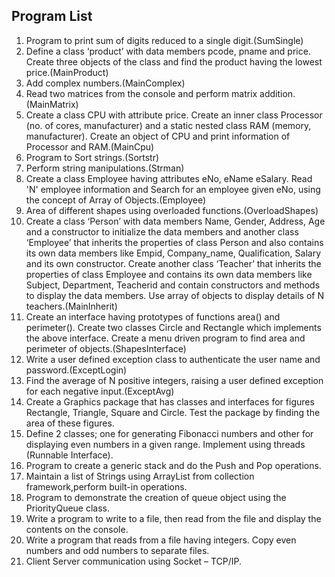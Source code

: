 ## Program List

<ol type='1'>
<li>Program to print sum of digits reduced to a single digit.(SumSingle)</li>
<li>Define a class ‘product’ with data members pcode, pname and price. Create three objects of the class and find the product having the lowest price.(MainProduct)</li>
<li>Add complex numbers.(MainComplex)</li>
<li>Read two matrices from the console and perform matrix addition.(MainMatrix)</li>
<li>Create a class CPU with attribute price. Create an inner class Processor (no. of cores, manufacturer) and a static nested class RAM (memory, manufacturer). Create an object of CPU and print information of Processor and RAM.(MainCpu)</li>
<li>Program to Sort strings.(Sortstr)</li>
<li>Perform string manipulations.(Strman)</li>
<li>Create a class Employee having attributes eNo, eName eSalary. Read 'N' employee information and Search for an employee given eNo, using the concept of Array of Objects.(Employee)</li>
<li>Area of different shapes using overloaded functions.(OverloadShapes)</li>
<li>Create a class ‘Person’ with data members Name, Gender, Address, Age and a constructor to initialize the data members and another class ‘Employee’ that inherits the properties of class Person and also contains its own data members like Empid,
Company_name, Qualification, Salary and its own constructor. Create another class ‘Teacher’ that inherits the properties of class Employee and contains its own data members like Subject, Department, Teacherid and contain constructors and methods
to display the data members. Use array of objects to display details of N teachers.(MainInherit)</li>
<li>Create an interface having prototypes of functions area() and perimeter(). Create two classes Circle and Rectangle which implements the above interface. Create a menu driven program to find area and perimeter of objects.(ShapesInterface)</li>
<li>Write a user defined exception class to authenticate the user name and password.(ExceptLogin)</li>
<li>Find the average of N positive integers, raising a user defined exception for each negative input.(ExceptAvg)</li>
<li>Create a Graphics package that has classes and interfaces for figures Rectangle, Triangle, Square and Circle. Test the package by finding the area of these figures.</li>
<li>Define 2 classes; one for generating Fibonacci numbers and other for displaying even numbers in a given range. Implement using threads (Runnable Interface).</li>
<li>Program to create a generic stack and do the Push and Pop operations.</li>
<li>Maintain a list of Strings using ArrayList from collection framework,perform built-in operations.</li>
<li>Program to demonstrate the creation of queue object using the PriorityQueue class.</li>
<li>Write a program to write to a file, then read from the file and display the contents on the console.</li>
<li>Write a program that reads from a file having integers. Copy even numbers and odd numbers to separate files.</li>
<li>Client Server communication using Socket – TCP/IP.</li>
</ol>